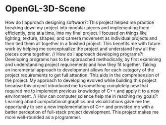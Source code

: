 # OpenGL-3D-Scene
How do I approach designing software?:
This project helped me practice breaking down my project into modular pieces and implementing them efficiently, one at a time, into my final project. I focused on things like lighting, texture, shapes, and camera movement as individual projects and then tied them all together in a finished project. This benefits me with future work by helping me conceptualize the project and understand how all the pieces come together.
//
How do I approach developing programs?:
Developing programs has to be approached methodically, by first examining and understanding project requirements and how they fit together. Taking an incremental approach to development allows for each category of the project requirements to get full attention. This aids in the comprehension of the project. My approach to developing evolved while building this project because this project introduced me to something completely new that required me to implement previous knowledge of C++ and apply it to a new environment.
//
How can computer science help me in reaching my goals?:
Learning about computational graphics and visualizations gave me the opportunity to see a new implementation of C++ and provided me with a better perception of full-stack project development. This project makes me more well-rounded as a programmer.
